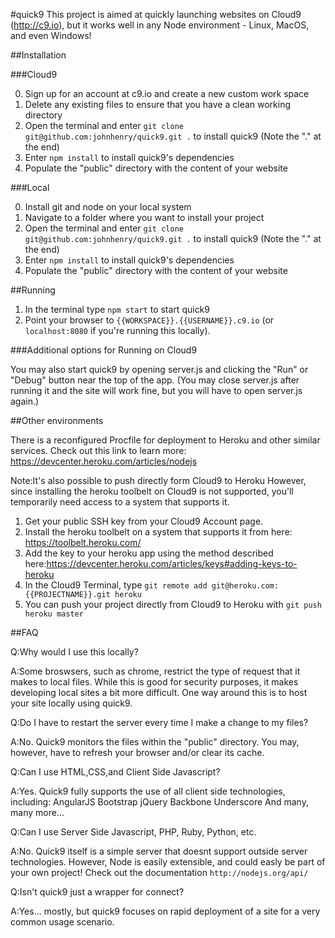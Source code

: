 #quick9
This project is aimed at quickly launching websites on Cloud9 (http://c9.io), but it works well in any Node environment - Linux, MacOS, and even Windows!

##Installation

###Cloud9

0. Sign up for an account at c9.io and create a new custom work space
1. Delete any existing files to ensure that you have a clean working directory
2. Open the terminal and enter `git clone git@github.com:johnhenry/quick9.git .` to install quick9 (Note the "." at the end)
3. Enter `npm install` to install quick9's dependencies
4. Populate the "public" directory with the content of your website

###Local

0. Install git and node on your local system
1. Navigate to a folder where you want to install your project
2. Open the terminal and enter `git clone git@github.com:johnhenry/quick9.git .` to install quick9 (Note the "." at the end)
3. Enter `npm install` to install quick9's dependencies
3. Populate the "public" directory with the content of your website

##Running

1. In the terminal type `npm start` to start quick9
2. Point your browser to `{{WORKSPACE}}.{{USERNAME}}.c9.io` (or `localhost:8080` if you're running this locally).

###Additional options for Running on Cloud9

You may also start quick9 by opening server.js and clicking the "Run" or "Debug" button near the top of the app.
(You may close server.js after running it and the site will work fine, but you will have to open server.js again.)

##Other environments

There is a reconfigured Procfile for deployment to Heroku and other similar services.
Check out this link to learn more: https://devcenter.heroku.com/articles/nodejs

Note:It's also possible to push directly form Cloud9 to Heroku
However, since installing the heroku toolbelt on Cloud9 is not supported,
you'll temporarily need access to a system that supports it.

1. Get your public SSH key from your Cloud9 Account page.
2. Install the heroku toolbelt on a system that supports it from here: https://toolbelt.heroku.com/
3. Add the key to your heroku app using the method described here:https://devcenter.heroku.com/articles/keys#adding-keys-to-heroku
4. In the Cloud9 Terminal, type `git remote add git@heroku.com:{{PROJECTNAME}}.git heroku`
5. You can push your project directly from Cloud9 to Heroku with `git push heroku master`

##FAQ

Q:Why would I use this locally?

A:Some broswsers, such as chrome, restrict the type of request that it makes to local files. 
    While this is good for security purposes, it makes developing local sites a bit more difficult.
    One way around this is to host your site locally using quick9.
    
Q:Do I have to restart the server every time I make a change to my files?

A:No. Quick9 monitors the files within the "public" directory.
    You may, however, have to refresh your browser and/or clear its cache.
    
Q:Can I use HTML,CSS,and Client Side Javascript?

A:Yes. Quick9 fully supports the use of all client side technologies, including:
    AngularJS
    Bootstrap
    jQuery
    Backbone
    Underscore
    And many, many more...

Q:Can I use Server Side Javascript, PHP, Ruby, Python, etc.

A:No. Quick9 itself is a simple server that doesnt support outside server technologies.
    However, Node is easily extensible, and could easly be part of your own project!
    Check out the documentation `http://nodejs.org/api/`
    
Q:Isn't quick9 just a wrapper for connect?

A:Yes... mostly, but quick9 focuses on rapid deployment of a site for a very common usage scenario.